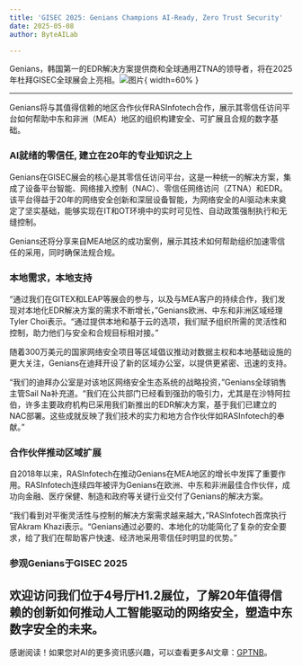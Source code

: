 ```yaml
---
title: 'GISEC 2025: Genians Champions AI-Ready, Zero Trust Security'
date: 2025-05-08
author: ByteAILab

---
```


Genians，韩国第一的EDR解决方案提供商和全球通用ZTNA的领导者，将在2025年杜拜GISEC全球展会上亮相。![图片](https://ai-techpark.com/wp-content/uploads/Genians.jpg){ width=60% }

---
Genians将与其值得信赖的地区合作伙伴RASInfotech合作，展示其零信任访问平台如何帮助中东和非洲（MEA）地区的组织构建安全、可扩展且合规的数字基础。

### AI就绪的零信任, 建立在20年的专业知识之上

Genians在GISEC展会的核心是其零信任访问平台，这是一种统一的解决方案，集成了设备平台智能、网络接入控制（NAC）、零信任网络访问（ZTNA）和EDR。该平台得益于20年的网络安全创新和深层设备智能，为网络安全的AI驱动未来奠定了坚实基础，能够实现在IT和OT环境中的实时可见性、自动政策强制执行和无缝控制。

Genians还将分享来自MEA地区的成功案例，展示其技术如何帮助组织加速零信任的采用，同时确保法规合规。

### 本地需求，本地支持

“通过我们在GITEX和LEAP等展会的参与，以及与MEA客户的持续合作，我们发现对本地化EDR解决方案的需求不断增长，”Genians欧洲、中东和非洲区域经理Tyler Choi表示。“通过提供本地和基于云的选项，我们赋予组织所需的灵活性和控制，助力他们与安全和合规目标相对接。”

随着300万美元的国家网络安全项目等区域倡议推动对数据主权和本地基础设施的更大关注，Genians在迪拜开设了新的区域办公室，以提供更紧密、迅速的支持。

“我们的迪拜办公室是对该地区网络安全生态系统的战略投资，”Genians全球销售主管Sail Na补充道。“我们在公共部门已经看到强劲的吸引力，尤其是在沙特阿拉伯，许多主要政府机构已采用我们新推出的EDR解决方案，基于我们已建立的NAC部署。这些成就反映了我们技术的实力和地方合作伙伴如RASInfotech的奉献。”

### 合作伙伴推动区域扩展

自2018年以来，RASInfotech在推动Genians在MEA地区的增长中发挥了重要作用。RASInfotech连续四年被评为Genians在欧洲、中东和非洲最佳合作伙伴，成功向金融、医疗保健、制造和政府等关键行业交付了Genians的解决方案。

“我们看到对平衡灵活性与控制的解决方案需求越来越大，”RASInfotech首席执行官Akram Khazi表示。“Genians通过必要的、本地化的功能简化了复杂的安全要求，给了我们在帮助客户快速、经济地采用零信任时明显的优势。”

### 参观Genians于GISEC 2025

欢迎访问我们位于4号厅H1.2展位，了解20年值得信赖的创新如何推动人工智能驱动的网络安全，塑造中东数字安全的未来。
---
感谢阅读！如果您对AI的更多资讯感兴趣，可以查看更多AI文章：[GPTNB](https://gptnb.com)。
